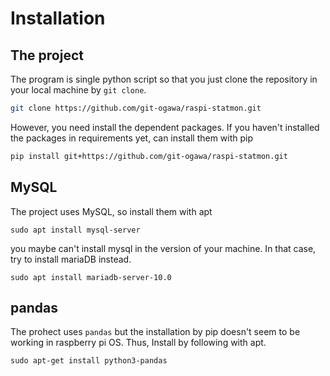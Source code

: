 Installation
============

## The project

The program is single python script so that you just clone the repository in your local machine by `git clone`. 
```bash
git clone https://github.com/git-ogawa/raspi-statmon.git
```
However, you need install the dependent packages. If you haven't installed the packages in requirements yet, can install them with pip
```bash
pip install git+https://github.com/git-ogawa/raspi-statmon.git
```

## MySQL

The project uses MySQL, so install them with apt
```
sudo apt install mysql-server
```
you maybe can't install mysql in the version of your machine. In that case, try to install mariaDB instead.
```
sudo apt install mariadb-server-10.0
```

## pandas
The prohect uses `pandas` but the installation by pip doesn't seem to be working in raspberry pi OS. Thus, Install by following with apt.
```
sudo apt-get install python3-pandas
```
